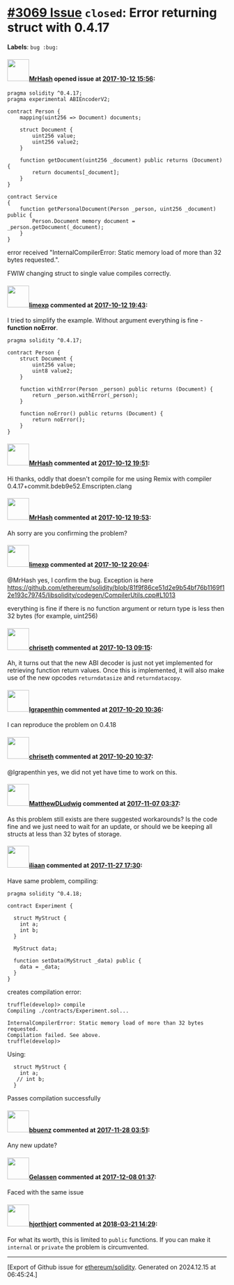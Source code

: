 # [\#3069 Issue](https://github.com/ethereum/solidity/issues/3069) `closed`: Error returning struct with 0.4.17
**Labels**: `bug :bug:`


#### <img src="https://avatars.githubusercontent.com/u/390925?u=45e176b955c935484b44ff4e7842ecdc819bb904&v=4" width="50">[MrHash](https://github.com/MrHash) opened issue at [2017-10-12 15:56](https://github.com/ethereum/solidity/issues/3069):

```
pragma solidity ^0.4.17;
pragma experimental ABIEncoderV2;

contract Person {
    mapping(uint256 => Document) documents;
    
    struct Document {
        uint256 value;
        uint256 value2;
    }
    
    function getDocument(uint256 _document) public returns (Document) {
        return documents[_document];
    }
}

contract Service
{
    function getPersonalDocument(Person _person, uint256 _document) public {
        Person.Document memory document = _person.getDocument(_document);
    }
}
```

error received "InternalCompilerError: Static memory load of more than 32 bytes requested.".

FWIW changing struct to single value compiles correctly.

#### <img src="https://avatars.githubusercontent.com/u/19608867?v=4" width="50">[limexp](https://github.com/limexp) commented at [2017-10-12 19:43](https://github.com/ethereum/solidity/issues/3069#issuecomment-336244899):

I tried to simplify the example. 
Without argument everything is fine - **function noError**. 

```
pragma solidity ^0.4.17;

contract Person {
    struct Document {
        uint256 value;
        uint8 value2;
    }
    
    function withError(Person _person) public returns (Document) {
        return _person.withError(_person);
    }
	
    function noError() public returns (Document) {
        return noError();
    }
}
```

#### <img src="https://avatars.githubusercontent.com/u/390925?u=45e176b955c935484b44ff4e7842ecdc819bb904&v=4" width="50">[MrHash](https://github.com/MrHash) commented at [2017-10-12 19:51](https://github.com/ethereum/solidity/issues/3069#issuecomment-336246955):

Hi thanks, oddly that doesn't compile for me using Remix with compiler 0.4.17+commit.bdeb9e52.Emscripten.clang

#### <img src="https://avatars.githubusercontent.com/u/390925?u=45e176b955c935484b44ff4e7842ecdc819bb904&v=4" width="50">[MrHash](https://github.com/MrHash) commented at [2017-10-12 19:53](https://github.com/ethereum/solidity/issues/3069#issuecomment-336247460):

Ah sorry are you confirming the problem?

#### <img src="https://avatars.githubusercontent.com/u/19608867?v=4" width="50">[limexp](https://github.com/limexp) commented at [2017-10-12 20:04](https://github.com/ethereum/solidity/issues/3069#issuecomment-336250173):

@MrHash 
yes, I confirm the bug. Exception is here https://github.com/ethereum/solidity/blob/81f9f86ce51d2e9b54bf76b1169f12e193c79745/libsolidity/codegen/CompilerUtils.cpp#L1013

everything is fine if there is no function argument or return type is less then 32 bytes (for example, uint256)

#### <img src="https://avatars.githubusercontent.com/u/9073706?v=4" width="50">[chriseth](https://github.com/chriseth) commented at [2017-10-13 09:15](https://github.com/ethereum/solidity/issues/3069#issuecomment-336397599):

Ah, it turns out that the new ABI decoder is just not yet implemented for retrieving function return values. Once this is implemented, it will also make use of the new opcodes `returndatasize` and `returndatacopy`.

#### <img src="https://avatars.githubusercontent.com/u/5165308?v=4" width="50">[lgrapenthin](https://github.com/lgrapenthin) commented at [2017-10-20 10:36](https://github.com/ethereum/solidity/issues/3069#issuecomment-338171033):

I can reproduce the problem on 0.4.18

#### <img src="https://avatars.githubusercontent.com/u/9073706?v=4" width="50">[chriseth](https://github.com/chriseth) commented at [2017-10-20 10:37](https://github.com/ethereum/solidity/issues/3069#issuecomment-338171191):

@lgrapenthin yes, we did not yet have time to work on this.

#### <img src="https://avatars.githubusercontent.com/u/6557206?u=506f4c6b17549c5b39edb663907477c610ccfaf4&v=4" width="50">[MatthewDLudwig](https://github.com/MatthewDLudwig) commented at [2017-11-07 03:37](https://github.com/ethereum/solidity/issues/3069#issuecomment-342366086):

As this problem still exists are there suggested workarounds?  Is the code fine and we just need to wait for an update, or should we be keeping all structs at less than 32 bytes of storage.

#### <img src="https://avatars.githubusercontent.com/u/6832327?v=4" width="50">[iliaan](https://github.com/iliaan) commented at [2017-11-27 17:30](https://github.com/ethereum/solidity/issues/3069#issuecomment-347259031):

Have same problem, compiling:
```
pragma solidity ^0.4.18;

contract Experiment {

  struct MyStruct {
    int a;
    int b;
  }

  MyStruct data;

  function setData(MyStruct _data) public {
    data = _data;
  }
}
```
creates compilation error:
```
truffle(develop)> compile
Compiling ./contracts/Experiment.sol...

InternalCompilerError: Static memory load of more than 32 bytes requested.
Compilation failed. See above.
truffle(develop)>
```
Using:
```
  struct MyStruct {
    int a;
   // int b;
  }
```
Passes compilation successfully

#### <img src="https://avatars.githubusercontent.com/u/1804397?u=3553f2b70a8779f7e4915b84074d78e6862ea296&v=4" width="50">[bbuenz](https://github.com/bbuenz) commented at [2017-11-28 03:51](https://github.com/ethereum/solidity/issues/3069#issuecomment-347405756):

Any new update?

#### <img src="https://avatars.githubusercontent.com/u/426382?v=4" width="50">[Gelassen](https://github.com/Gelassen) commented at [2017-12-08 01:37](https://github.com/ethereum/solidity/issues/3069#issuecomment-350146913):

Faced with the same issue

#### <img src="https://avatars.githubusercontent.com/u/8545447?u=42da77e4f054f392bdedd12d40211b002456cbcc&v=4" width="50">[hjorthjort](https://github.com/hjorthjort) commented at [2018-03-21 14:29](https://github.com/ethereum/solidity/issues/3069#issuecomment-374956778):

For what its worth, this is limited to `public` functions. If you can make it `internal` or `private` the problem is circumvented.


-------------------------------------------------------------------------------



[Export of Github issue for [ethereum/solidity](https://github.com/ethereum/solidity). Generated on 2024.12.15 at 06:45:24.]
